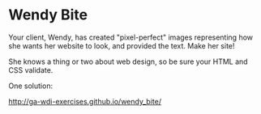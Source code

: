 # Wendy Bite

Your client, Wendy, has created "pixel-perfect" images representing how she wants her website to look, and provided the text. Make her site!

She knows a thing or two about web design, so be sure your HTML and CSS validate.

One solution:

http://ga-wdi-exercises.github.io/wendy_bite/
